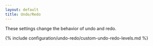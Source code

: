 ```yaml
---
layout: default
title: Undo/Redo
---
```


These settings change the behavior of undo and redo.

{% include configuration/undo-redo/custom-undo-redo-levels.md %}
